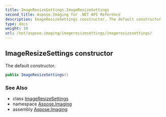 ```yaml
---
title: ImageResizeSettings.ImageResizeSettings
second_title: Aspose.Imaging for .NET API Reference
description: ImageResizeSettings constructor. The default constructor
type: docs
weight: 10
url: /net/aspose.imaging/imageresizesettings/imageresizesettings/
---
```

## ImageResizeSettings constructor

The default constructor.

```csharp
public ImageResizeSettings()
```

### See Also

* class [ImageResizeSettings](../)
* namespace [Aspose.Imaging](../../imageresizesettings/)
* assembly [Aspose.Imaging](../../../)


